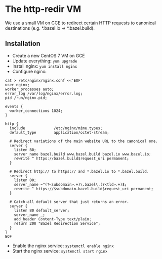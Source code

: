 # The http-redir VM

We use a small VM on GCE to redirect certain HTTP requests to canonical destinations (e.g. \*.bazel.io -> \*.bazel.build).

## Installation

 - Create a new CentOS 7 VM on GCE
 - Update everything: `yum upgrade`
 - Install nginx: `yum install nginx`
 - Configure nginx:

```
cat > /etc/nginx/nginx.conf <<'EOF'
user nginx;
worker_processes auto;
error_log /var/log/nginx/error.log;
pid /run/nginx.pid;

events {
  worker_connections 1024;
}

http {
  include             /etc/nginx/mime.types;
  default_type        application/octet-stream;

  # Redirect variations of the main website URL to the canonical one.
  server {
    listen 80;
    server_name bazel.build www.bazel.build bazel.io www.bazel.io;
    rewrite ^ https://bazel.build$request_uri permanent;
  }

  # Redirect http:// to https:// and *.bazel.io to *.bazel.build.
  server {
    listen 80;
    server_name ~^(?<subdomain>.+)\.bazel\.(?<tld>.+)$;
    rewrite ^ https://$subdomain.bazel.build$request_uri permanent;
  }

  # Catch-all default server that just returns an error.
  server {
    listen 80 default_server;
    server_name _;
    add_header Content-Type text/plain;
    return 200 "Bazel Redirection Service";
  }
}
EOF
```
 - Enable the nginx service: `systemctl enable nginx`
 - Start the nginx service: `systemctl start nginx`
